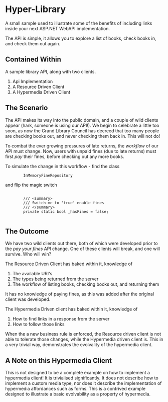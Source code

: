 Hyper-Library
=============

A small sample used to illustrate some of the benefits of including links inside your next ASP.NET WebAPI implementation.

The API is simple, it allows you to explore a list of books, check books in, and check them out again.

## Contained Within
A sample library API, along with two clients.

1. Api Implementation 
2. A Resource Driven Client 
3. A Hypermedia Driven Client 

## The Scenario 
The API makes its way into the public domain, and a couple of wild clients appear (hark, someone is using our API!).
We begin to celebrate a little too soon, as now the Grand Library Council has decreed that too many people are checking books
out, and never checking them back in. This will not do! 

To combat the ever growing pressures of late returns, the *workflow* of our API must change. Now, users with unpaid fines
(due to late returns) must first *pay* their fines, before checking out any more books.

To simulate the change in this workflow - find the class

```
        InMemoryFineRepository
````

and flip the magic switch 

`````

        /// <summary>
        /// Switch me to 'true' enable fines
        /// </summary>
        private static bool _hasFines = false;
        
`````

## The Outcome 
We have two wild clients out there, both of which were developed prior to the *pay your fines* API change. One of these clients will
break, and one will survive. Who will win?

The Resource Driven Client has baked within it, knowledge of

1. The available URI's
2. The types being returned from the server
3. The workflow of listing books, checking books out, and returning them

It has no knowledge of paying fines, as this was added after the original client was developed.

The Hypermedia Driven client has baked within it, knowledge of

1. How to find links in a response from the server
2. How to follow those links

When the a new business rule is enforced, the Resource driven client is not able to tolerate those changes, while the Hypermedia 
driven client is. This in a very trivial way, demonstrates the evolvality of the hypermedia client. 

## A Note on this Hypermedia Client
This is not designed to be a complete example on how to implement a hypermedia client! It is trivialised significantly.
It does not describe how to implement a custom media type, nor does it describe the implementation of hypermedia affordances such
as forms. This is a contrived example designed to illustrate a basic evolvability as a property of hypermedia.




